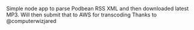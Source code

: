 Simple node app to parse Podbean RSS XML and then downloaded latest MP3. Will then submit that to AWS for transcoding
Thanks to @computerwizjared
